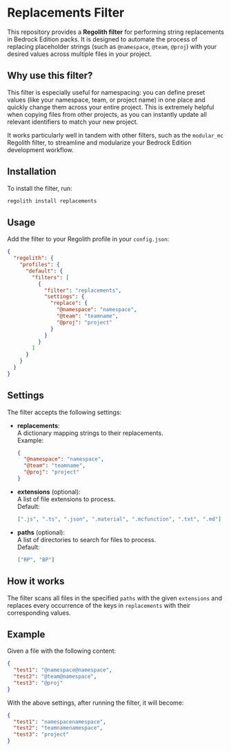 # Replacements Filter

This repository provides a **Regolith filter** for performing string replacements in Bedrock Edition packs. It is designed to automate the process of replacing placeholder strings (such as `@namespace`, `@team`, `@proj`) with your desired values across multiple files in your project.

## Why use this filter?

This filter is especially useful for namespacing: you can define preset values (like your namespace, team, or project name) in one place and quickly change them across your entire project. This is extremely helpful when copying files from other projects, as you can instantly update all relevant identifiers to match your new project.

It works particularly well in tandem with other filters, such as the `modular_mc` Regolith filter, to streamline and modularize your Bedrock Edition development workflow.

## Installation

To install the filter, run:

```sh
regolith install replacements
```

## Usage

Add the filter to your Regolith profile in your `config.json`:

```json
{
  "regolith": {
    "profiles": {
      "default": {
        "filters": [
          {
            "filter": "replacements",
            "settings": {
              "replace": {
                "@namespace": "namespace",
                "@team": "teamname",
                "@proj": "project"
              }
            }
          }
        ]
      }
    }
  }
}
```

## Settings

The filter accepts the following settings:

- **replacements**:  
  A dictionary mapping strings to their replacements.  
  Example:
  ```json
  {
    "@namespace": "namespace",
    "@team": "teamname",
    "@proj": "project"
  }
  ```

- **extensions** (optional):  
  A list of file extensions to process.  
  Default:  
  ```json
  [".js", ".ts", ".json", ".material", ".mcfunction", ".txt", ".md"]
  ```

- **paths** (optional):  
  A list of directories to search for files to process.  
  Default:  
  ```json
  ["RP", "BP"]
  ```

## How it works

The filter scans all files in the specified `paths` with the given `extensions` and replaces every occurrence of the keys in `replacements` with their corresponding values.

## Example

Given a file with the following content:

```json
{
  "test1": "@namespace@namespace",
  "test2": "@team@namespace",
  "test3": "@proj"
}
```

With the above settings, after running the filter, it will become:

```json
{
  "test1": "namespacenamespace",
  "test2": "teamnamenamespace",
  "test3": "project"
}
```